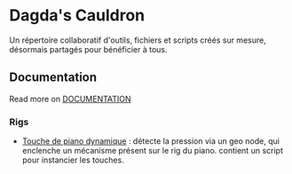 # Dagda's Cauldron
Un répertoire collaboratif d'outils, fichiers et scripts créés sur mesure, désormais partagés pour bénéficier à tous.

## Documentation
Read more on [DOCUMENTATION](./DOCUMENTATION.md)

### Rigs

* [Touche de piano dynamique](./Rigs/NICOLAS_Piano/) : détecte la pression via un geo node, qui enclenche un mécanisme présent sur le rig du piano. contient un script pour instancier les touches.